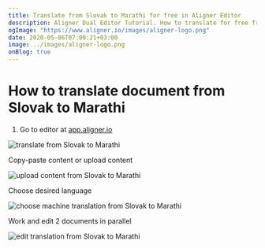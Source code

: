 ```yaml
---
title: Translate from Slovak to Marathi for free in Aligner Editor
description: Aligner Dual Editor Tutorial. How to translate for free from Slovak to Marathi. Aligner is multilingual document management platform. 
ogImage: "https://www.aligner.io/images/aligner-logo.png"
date: 2020-05-06T07:09:21+03:00
image: ../images/aligner-logo.png
onBlog: true
---
```


# How to translate document from Slovak to Marathi

1. Go to editor at [app.aligner.io](https://app.aligner.io "Aligner App web page")

![translate from Slovak to Marathi](../aligner-blank-editor.png "translate from Slovak to Marathi")

Copy-paste content or upload content

![upload content from Slovak to Marathi](../aligner-uploaded-document.png "upload content from Slovak to Marathi")

Choose desired language

![choose machine translation from Slovak to Marathi](../aligner-language-dropdown.png "choose machine translation from Slovak to Marathi")

Work and edit 2 documents in parallel

![edit translation from Slovak to Marathi](../aligner-double-sitded-editor.png "edit translation from Slovak to Marathi")

